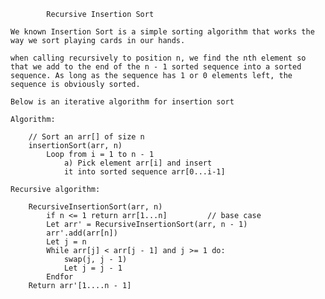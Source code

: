             Recursive Insertion Sort

    We known Insertion Sort is a simple sorting algorithm that works the way we sort playing cards in our hands.

    when calling recursively to position n, we find the nth element so that we add to the end of the n - 1 sorted sequence into a sorted sequence. As long as the sequence has 1 or 0 elements left, the sequence is obviously sorted.

    Below is an iterative algorithm for insertion sort

    Algorithm:

        // Sort an arr[] of size n
        insertionSort(arr, n)
            Loop from i = 1 to n - 1
                a) Pick element arr[i] and insert 
                it into sorted sequence arr[0...i-1]

    Recursive algorithm:

        RecursiveInsertionSort(arr, n)
            if n <= 1 return arr[1...n]         // base case
            Let arr' = RecursiveInsertionSort(arr, n - 1)
            arr'.add(arr[n])
            Let j = n
            While arr[j] < arr[j - 1] and j >= 1 do:
                swap(j, j - 1)
                Let j = j - 1
            Endfor
        Return arr'[1....n - 1]



